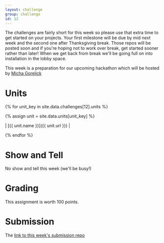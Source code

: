 ```yaml
---
layout: challenge
group: challenge
id: 12
---
```


The challenges are fairly short for this week so please use that extra time to get started on your projects.  Your first milestone will be due by mid next week and the second one after Thanksgiving break.  Those repos will be posted soon and if you're hoping not to work over break, get started sooner rather than later!  When we get back from break we'll be going full on into installation in the lobby space.

This week is a preparation for our upcoming hackathon which will be hosted by [Micha Gorelick](http://micha.gd)

# Units

 {% for unit_key in site.data.challenges[12].units %}
 
  {% assign unit = site.data.units[unit_key] %}
  
  | [{{ unit.name }}]({{ unit.url }}) |
  
   {% endfor %}

# Show and Tell

No show and tell this week (we'll be busy!)

# Grading 

This assignment is worth 100 points.

# Submission

The [link to this week's submission repo](https://github.com/CSCI-4830-002-2014/challenge-week-12)
